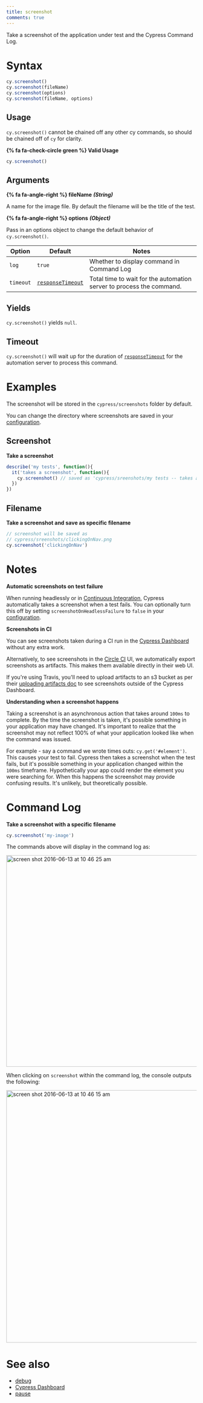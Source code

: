 ```yaml
---
title: screenshot
comments: true
---
```


Take a screenshot of the application under test and the Cypress Command Log.

# Syntax

```javascript
cy.screenshot()
cy.screenshot(fileName)
cy.screenshot(options)
cy.screenshot(fileName, options)
```

## Usage

`cy.screenshot()` cannot be chained off any other cy commands, so should be chained off of `cy` for clarity.

**{% fa fa-check-circle green %} Valid Usage**

```javascript
cy.screenshot()    
```

## Arguments

**{% fa fa-angle-right %} fileName** ***(String)***

A name for the image file. By default the filename will be the title of the test.

**{% fa fa-angle-right %} options** ***(Object)***

Pass in an options object to change the default behavior of `cy.screenshot()`.

Option | Default | Notes
--- | --- | ---
`log` | `true` | Whether to display command in Command Log
`timeout` | [`responseTimeout`](https://on.cypress.io/guides/configuration#timeouts) | Total time to wait for the automation server to process the command.

## Yields

`cy.screenshot()` yields `null`.

## Timeout

`cy.screenshot()` will wait up for the duration of [`responseTimeout`](https://on.cypress.io/guides/configuration#timeouts) for the automation server to process this command.

# Examples

The screenshot will be stored in the `cypress/screenshots` folder by default.

You can change the directory where screenshots are saved in your [configuration](https://on.cypress.io/guides/configuration#folders).

## Screenshot

**Take a screenshot**

```javascript
describe('my tests', function(){
  it('takes a screenshot', function(){
    cy.screenshot() // saved as 'cypress/sreenshots/my tests -- takes a screenshot.png'
  })
})
```

## Filename

**Take a screenshot and save as specific filename**

```javascript
// screenshot will be saved as
// cypress/sreenshots/clickingOnNav.png
cy.screenshot('clickingOnNav')
```

# Notes

**Automatic screenshots on test failure**

When running headlessly or in [Continuous Integration](https://on.cypress.io/guides/continuous-integration), Cypress automatically takes a screenshot when a test fails. You can optionally turn this off by setting `screenshotOnHeadlessFailure` to `false` in your [configuration](https://on.cypress.io/guides/configuration).

**Screenshots in CI**

You can see screenshots taken during a CI run in the [Cypress Dashboard](https://on.cypress.io/dashboard) without any extra work.

Alternatively, to see screenshots in the [Circle CI](https://circleci.com/) UI, we automatically export screenshots as artifacts. This makes them available directly in their web UI.

If you're using Travis, you'll need to upload artifacts to an s3 bucket as per their [uploading artifacts doc](https://docs.travis-ci.com/user/uploading-artifacts/) to see screenshots outside of the Cypress Dashboard.

**Understanding when a screenshot happens**

Taking a screenshot is an asynchronous action that takes around `100ms` to complete. By the time the screenshot is taken, it's possible something in your application may have changed. It's important to realize that the screenshot may not reflect 100% of what your application looked like when the command was issued.

For example - say a command we wrote times outs: `cy.get('#element')`. This causes your test to fail. Cypress then takes a screenshot when the test fails, but it's possible something in your application changed within the `100ms` timeframe. Hypothetically your app could render the element you were searching for. When this happens the screenshot may provide confusing results. It's unlikely, but theoretically possible.

# Command Log

**Take a screenshot with a specific filename**

```javascript
cy.screenshot('my-image')
```

The commands above will display in the command log as:

<img width="559" alt="screen shot 2016-06-13 at 10 46 25 am" src="https://cloud.githubusercontent.com/assets/1271364/16012082/ded7af6c-3155-11e6-83cb-b0dcb6f850a7.png">

When clicking on `screenshot` within the command log, the console outputs the following:

<img width="667" alt="screen shot 2016-06-13 at 10 46 15 am" src="https://cloud.githubusercontent.com/assets/1271364/16012081/ded22a2e-3155-11e6-8303-0f1ec64e209b.png">

# See also

- [debug](https://on.cypress.io/api/debug)
- [Cypress Dashboard](https://on.cypress.io/dashboard)
- [pause](https://on.cypress.io/api/pause)
